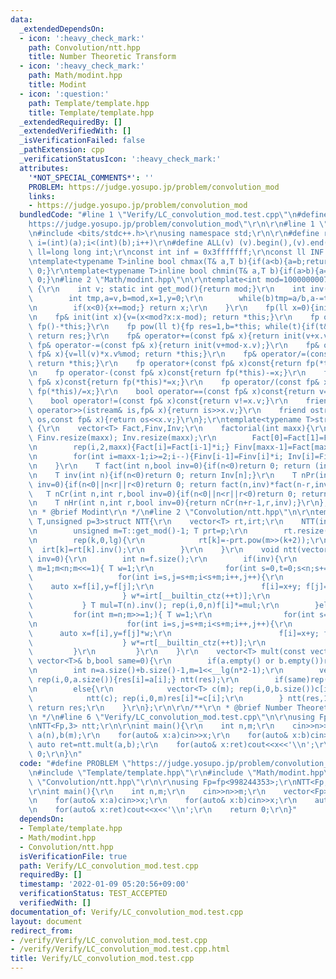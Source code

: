 ```yaml
---
data:
  _extendedDependsOn:
  - icon: ':heavy_check_mark:'
    path: Convolution/ntt.hpp
    title: Number Theoretic Transform
  - icon: ':heavy_check_mark:'
    path: Math/modint.hpp
    title: Modint
  - icon: ':question:'
    path: Template/template.hpp
    title: Template/template.hpp
  _extendedRequiredBy: []
  _extendedVerifiedWith: []
  _isVerificationFailed: false
  _pathExtension: cpp
  _verificationStatusIcon: ':heavy_check_mark:'
  attributes:
    '*NOT_SPECIAL_COMMENTS*': ''
    PROBLEM: https://judge.yosupo.jp/problem/convolution_mod
    links:
    - https://judge.yosupo.jp/problem/convolution_mod
  bundledCode: "#line 1 \"Verify/LC_convolution_mod.test.cpp\"\n#define PROBLEM \"\
    https://judge.yosupo.jp/problem/convolution_mod\"\r\n\r\n#line 1 \"Template/template.hpp\"\
    \n#include <bits/stdc++.h>\r\nusing namespace std;\r\n\r\n#define rep(i,a,b) for(int\
    \ i=(int)(a);i<(int)(b);i++)\r\n#define ALL(v) (v).begin(),(v).end()\r\nusing\
    \ ll=long long int;\r\nconst int inf = 0x3fffffff;\r\nconst ll INF = 0x1fffffffffffffff;\r\
    \ntemplate<typename T>inline bool chmax(T& a,T b){if(a<b){a=b;return 1;}return\
    \ 0;}\r\ntemplate<typename T>inline bool chmin(T& a,T b){if(a>b){a=b;return 1;}return\
    \ 0;}\n#line 2 \"Math/modint.hpp\"\n\r\ntemplate<int mod=1000000007>struct fp\
    \ {\r\n    int v; static int get_mod(){return mod;}\r\n    int inv() const{\r\n\
    \        int tmp,a=v,b=mod,x=1,y=0;\r\n        while(b)tmp=a/b,a-=tmp*b,swap(a,b),x-=tmp*y,swap(x,y);\r\
    \n        if(x<0){x+=mod;} return x;\r\n    }\r\n    fp(ll x=0){init(x%mod+mod);}\r\
    \n    fp& init(int x){v=(x<mod?x:x-mod); return *this;}\r\n    fp operator-()const{return\
    \ fp()-*this;}\r\n    fp pow(ll t){fp res=1,b=*this; while(t){if(t&1)res*=b;b*=b;t>>=1;}\
    \ return res;}\r\n    fp& operator+=(const fp& x){return init(v+x.v);}\r\n   \
    \ fp& operator-=(const fp& x){return init(v+mod-x.v);}\r\n    fp& operator*=(const\
    \ fp& x){v=ll(v)*x.v%mod; return *this;}\r\n    fp& operator/=(const fp& x){v=ll(v)*x.inv()%mod;\
    \ return *this;}\r\n    fp operator+(const fp& x)const{return fp(*this)+=x;}\r\
    \n    fp operator-(const fp& x)const{return fp(*this)-=x;}\r\n    fp operator*(const\
    \ fp& x)const{return fp(*this)*=x;}\r\n    fp operator/(const fp& x)const{return\
    \ fp(*this)/=x;}\r\n    bool operator==(const fp& x)const{return v==x.v;}\r\n\
    \    bool operator!=(const fp& x)const{return v!=x.v;}\r\n    friend istream&\
    \ operator>>(istream& is,fp& x){return is>>x.v;}\r\n    friend ostream& operator<<(ostream&\
    \ os,const fp& x){return os<<x.v;}\r\n};\r\ntemplate<typename T>struct factorial\
    \ {\r\n    vector<T> Fact,Finv,Inv;\r\n    factorial(int maxx){\r\n        Fact.resize(maxx);\
    \ Finv.resize(maxx); Inv.resize(maxx);\r\n        Fact[0]=Fact[1]=Finv[0]=Finv[1]=Inv[1]=1;\r\
    \n        rep(i,2,maxx){Fact[i]=Fact[i-1]*i;} Finv[maxx-1]=Fact[maxx-1].inv();\r\
    \n        for(int i=maxx-1;i>=2;i--){Finv[i-1]=Finv[i]*i; Inv[i]=Finv[i]*Fact[i-1];}\r\
    \n    }\r\n    T fact(int n,bool inv=0){if(n<0)return 0; return (inv?Finv[n]:Fact[n]);}\r\
    \n    T inv(int n){if(n<0)return 0; return Inv[n];}\r\n    T nPr(int n,int r,bool\
    \ inv=0){if(n<0||n<r||r<0)return 0; return fact(n,inv)*fact(n-r,inv^1);}\r\n \
    \   T nCr(int n,int r,bool inv=0){if(n<0||n<r||r<0)return 0; return fact(n,inv)*fact(r,inv^1)*fact(n-r,inv^1);}\r\
    \n    T nHr(int n,int r,bool inv=0){return nCr(n+r-1,r,inv);}\r\n};\r\n\r\n/**\r\
    \n * @brief Modint\r\n */\n#line 2 \"Convolution/ntt.hpp\"\n\r\ntemplate<typename\
    \ T,unsigned p=3>struct NTT{\r\n    vector<T> rt,irt;\r\n    NTT(int lg=21){\r\
    \n        unsigned m=T::get_mod()-1; T prt=p;\r\n        rt.resize(lg); irt.resize(lg);\r\
    \n        rep(k,0,lg){\r\n            rt[k]=-prt.pow(m>>(k+2));\r\n          \
    \  irt[k]=rt[k].inv();\r\n        }\r\n    }\r\n    void ntt(vector<T>& f,bool\
    \ inv=0){\r\n        int n=f.size();\r\n        if(inv){\r\n            for(int\
    \ m=1;m<n;m<<=1){ T w=1;\r\n                for(int s=0,t=0;s<n;s+=m*2){\r\n \
    \                   for(int i=s,j=s+m;i<s+m;i++,j++){\r\n                    \
    \    auto x=f[i],y=f[j];\r\n                        f[i]=x+y; f[j]=(x-y)*w;\r\n\
    \                    } w*=irt[__builtin_ctz(++t)];\r\n                }\r\n  \
    \           } T mul=T(n).inv(); rep(i,0,n)f[i]*=mul;\r\n        }else{\r\n   \
    \         for(int m=n;m>>=1;){ T w=1;\r\n                for(int s=0,t=0;s<n;s+=m*2){\r\
    \n                    for(int i=s,j=s+m;i<s+m;i++,j++){\r\n                  \
    \      auto x=f[i],y=f[j]*w;\r\n                        f[i]=x+y; f[j]=x-y;\r\n\
    \                    } w*=rt[__builtin_ctz(++t)];\r\n                }\r\n   \
    \         }\r\n         }\r\n    }\r\n    vector<T> mult(const vector<T>& a,const\
    \ vector<T>& b,bool same=0){\r\n        if(a.empty() or b.empty())return vector<T>();\r\
    \n        int n=a.size()+b.size()-1,m=1<<__lg(n*2-1);\r\n        vector<T> res(m);\
    \ rep(i,0,a.size()){res[i]=a[i];} ntt(res);\r\n        if(same)rep(i,0,m)res[i]*=res[i];\r\
    \n        else{\r\n            vector<T> c(m); rep(i,0,b.size())c[i]=b[i];\r\n\
    \            ntt(c); rep(i,0,m)res[i]*=c[i];\r\n        } ntt(res,1); res.resize(n);\
    \ return res;\r\n    }\r\n};\r\n\r\n/**\r\n * @brief Number Theoretic Transform\r\
    \n */\n#line 6 \"Verify/LC_convolution_mod.test.cpp\"\n\r\nusing Fp=fp<998244353>;\r\
    \nNTT<Fp,3> ntt;\r\n\r\nint main(){\r\n    int n,m;\r\n    cin>>n>>m;\r\n    vector<Fp>\
    \ a(n),b(m);\r\n    for(auto& x:a)cin>>x;\r\n    for(auto& x:b)cin>>x;\r\n   \
    \ auto ret=ntt.mult(a,b);\r\n    for(auto& x:ret)cout<<x<<'\\n';\r\n    return\
    \ 0;\r\n}\n"
  code: "#define PROBLEM \"https://judge.yosupo.jp/problem/convolution_mod\"\r\n\r\
    \n#include \"Template/template.hpp\"\r\n#include \"Math/modint.hpp\"\r\n#include\
    \ \"Convolution/ntt.hpp\"\r\n\r\nusing Fp=fp<998244353>;\r\nNTT<Fp,3> ntt;\r\n\
    \r\nint main(){\r\n    int n,m;\r\n    cin>>n>>m;\r\n    vector<Fp> a(n),b(m);\r\
    \n    for(auto& x:a)cin>>x;\r\n    for(auto& x:b)cin>>x;\r\n    auto ret=ntt.mult(a,b);\r\
    \n    for(auto& x:ret)cout<<x<<'\\n';\r\n    return 0;\r\n}"
  dependsOn:
  - Template/template.hpp
  - Math/modint.hpp
  - Convolution/ntt.hpp
  isVerificationFile: true
  path: Verify/LC_convolution_mod.test.cpp
  requiredBy: []
  timestamp: '2022-01-09 05:20:56+09:00'
  verificationStatus: TEST_ACCEPTED
  verifiedWith: []
documentation_of: Verify/LC_convolution_mod.test.cpp
layout: document
redirect_from:
- /verify/Verify/LC_convolution_mod.test.cpp
- /verify/Verify/LC_convolution_mod.test.cpp.html
title: Verify/LC_convolution_mod.test.cpp
---
```

